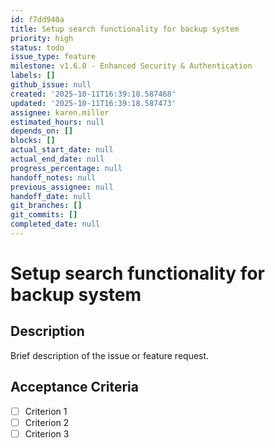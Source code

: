 ```yaml
---
id: f7dd940a
title: Setup search functionality for backup system
priority: high
status: todo
issue_type: feature
milestone: v1.6.0 - Enhanced Security & Authentication
labels: []
github_issue: null
created: '2025-10-11T16:39:18.587468'
updated: '2025-10-11T16:39:18.587473'
assignee: karen.miller
estimated_hours: null
depends_on: []
blocks: []
actual_start_date: null
actual_end_date: null
progress_percentage: null
handoff_notes: null
previous_assignee: null
handoff_date: null
git_branches: []
git_commits: []
completed_date: null
---
```


# Setup search functionality for backup system

## Description

Brief description of the issue or feature request.

## Acceptance Criteria

- [ ] Criterion 1
- [ ] Criterion 2
- [ ] Criterion 3